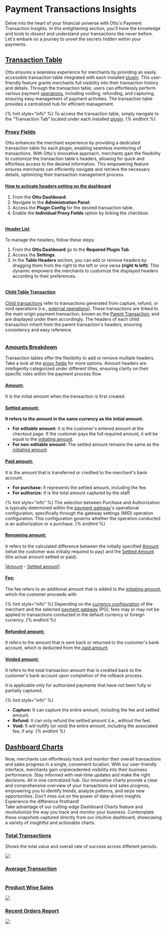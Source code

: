# Payment Transactions Insights

Delve into the heart of your financial universe with Ottu's Payment Transaction Insights. In this enlightening section, you'll have the knowledge and tools to dissect and understand your transactions like never before. Let's embark on a journey to unveil the secrets hidden within your payments.

## [Transaction Table](payment-transactions-insights.md#transaction-table)

Ottu ensures a seamless experience for merchants by providing an easily accessible transaction table integrated with each installed [plugin](../plugins/). This user-friendly feature grants merchants full visibility into their transaction history and details. Through the transaction table, users can effortlessly perform various payment [operations](../../developer/operations.md#external-operations), including voiding, refunding, and capturing, ensuring easy management of payment activities. The transaction table provides a centralized hub for efficient management.

{% hint style="info" %}
To access the transaction table, simply navigate to the “Transaction Tab” located under each installed [plugin](../plugins/).
{% endhint %}

### [Proxy Fields](payment-transactions-insights.md#proxy-fields)

Ottu enhances the merchant experience by providing a dedicated transaction table for each plugin, enabling seamless monitoring of transactions. With Ottu's innovative approach, merchants gain the flexibility to customize the transaction table's headers, allowing for quick and effortless access to the desired information. This empowering feature ensures merchants can efficiently navigate and retrieve the necessary details, optimizing their transaction management process.&#x20;

#### [How to activate headers setting on the dashboard](payment-transactions-insights.md#how-to-activate-headers-setting-on-the-dashboard)

1. From the **Ottu Dashboard**.
2. Navigate to the **Administration Panel**.
3. Access the **Plugin Config** for the desired transaction table.
4. Enable the **Individual Proxy Fields** option by ticking the checkbox.

<figure><img src="../../.gitbook/assets/activate proxy fields.png" alt=""><figcaption></figcaption></figure>

#### [Header List](payment-transactions-insights.md#header-list)

To manage the headers, follow these steps:

1. From the **Ottu Dashboard** go to the **Required Plugin Tab**.
2. Access the **Settings**.
3. In the **Table Headers** section, you can add or remove headers by dragging them from the right to the left or vice versa **(right ⇆ left)**. This dynamic empowers the merchants to customize the displayed headers according to their preferences.

<figure><img src="../../.gitbook/assets/Add or remove headers (1).png" alt=""><figcaption></figcaption></figure>

#### [Child Table Transaction](payment-transactions-insights.md#child-table-transaction)

[Child transactions](payment-transactions-insights.md#child-payment-transaction) refer to transactions generated from capture, refund, or void operations (i.e., [external operations](../../developer/operations.md#external-operations)). These transactions are linked to the main origin payment transaction, known as the [Parent Transaction](payment-transactions-insights.md#parent-payment-transaction), and are displayed under them accordingly. The headers of each child transaction inherit from the parent transaction's headers, ensuring consistency and easy reference.

<figure><img src="../../.gitbook/assets/Child proxy header (1).png" alt=""><figcaption></figcaption></figure>

### [Amounts Breakdown](payment-transactions-insights.md#amounts-breakdown)

Transaction tables offer the flexibility to add or remove multiple headers. Take a look at the [proxy fields](payment-transactions-insights.md#proxy-fields) for more options. Amount headers are intelligently categorized under different titles, ensuring clarity on their specific roles within the payment process flow.

#### [**Amount**:](payment-transactions-insights.md#amount)

It is the initial amount when the transaction is first created.

#### [**Settled amount:**](payment-transactions-insights.md#settled-amount)&#x20;

**It refers to the amount in the same currency as the initial amount.**

* **For editable amount:** It is the customer's entered amount at the checkout page. If the customer pays the full required amount, it will be equal to the [initiating amount](payment-transactions-insights.md#amount).
* **For non-editable amount:** The settled amount remains the same as the [initiating amount](payment-transactions-insights.md#amount).

#### [**Paid amount:**](payment-transactions-insights.md#paid-amount)&#x20;

It is the amount that is transferred or credited to the merchant's bank account.

* **For purchase:** It represents the settled amount, including the fee.
* **For authorize:** It is the total amount captured by the staff.

{% hint style="info" %}
The selection between Purchase and Authorization is typically determined within the [payment gateway](../payment-gateway.md)'s operational configuration, specifically through the gateway settings (MID) operation configuration. This configuration governs whether the operation conducted is an authorization or a purchase.
{% endhint %}

#### [Remaining amount:](payment-transactions-insights.md#remaining-amount)&#x20;

It refers to the calculated difference between the initially specified [Amount](payment-transactions-insights.md#amount) (what the customer was initially required to pay) and the [Settled Amount](payment-transactions-insights.md#settled-amount) (the actual amount settled or paid).

|[Amount](payment-transactions-insights.md#amount) - [Settled amount](payment-transactions-insights.md#settled-amount)|

#### [Fee:](payment-transactions-insights.md#fee)&#x20;

The fee refers to an additional amount that is added to the [initiating amount](payment-transactions-insights.md#amount), which the customer proceeds with.

{% hint style="info" %}
Depending on the [currency configuration](../currencies.md#currency-configuration-page) of the merchant and the selected [payment gateway](../payment-gateway.md) (PG), fees may or may not be applied to transactions conducted in the default currency or foreign currency.
{% endhint %}

#### [Refunded amount:](payment-transactions-insights.md#refunded-amount)&#x20;

It refers to the amount that is sent back or returned to the customer's bank account, which is deducted from the[ paid amount](payment-transactions-insights.md#paid-amount).

#### [Voided amount: ](payment-transactions-insights.md#voided-amount)

It refers to the total transaction amount that is credited back to the customer's bank account upon completion of the rollback process.

It is applicable only for authorized payments that have not been fully or partially captured.

{% hint style="info" %}
* **Capture:** It can capture the entire amount, including the fee and settled amount.
* **Refund:** It can only refund the settled amount (i.e., without the fee).
* **Void:** It will nullify (or void) the entire amount, including the associated fee, if any.
{% endhint %}

## [Dashboard Charts](payment-transactions-insights.md#dashboard-charts)

Now, merchants can effortlessly track and monitor their overall transactions and sales progress in a single, convenient location. With our user-friendly interface, merchants gain unprecedented visibility into their business performance. Stay informed with real-time updates and make the right decisions. All in one centralized hub. Our innovative charts provide a clear and comprehensive overview of your transactions and sales progress, empowering you to identify trends, analyze patterns, and seize new opportunities. Don't miss out on the power of data-driven insights. Experience the difference firsthand!\
Take advantage of our cutting-edge Dashboard Charts feature and revolutionize the way you track and monitor your business. Contemplate these snapshots captured directly from our intuitive dashboard, showcasing a variety of insightful and actionable charts.

### [Total Transactions](payment-transactions-insights.md#total-transactions)

Shows the total value and overall rate of success across different periods.

![](<../../.gitbook/assets/1 (2) (1).png>)

### [Average Transaction](payment-transactions-insights.md#average-transaction)

<figure><img src="../../.gitbook/assets/AverageTransaction (1).png" alt=""><figcaption></figcaption></figure>

### [Product Wise Sales](payment-transactions-insights.md#product-wise-sales)

![](<../../.gitbook/assets/3 (4).png>)

### [Recent Orders Report](payment-transactions-insights.md#recent-orders-report)

![](<../../.gitbook/assets/4 (4) (1).png>)
